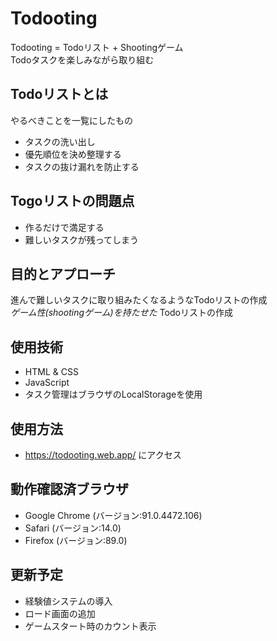 # Todooting
Todooting = Todoリスト + Shootingゲーム  
Todoタスクを楽しみながら取り組む

## Todoリストとは
やるべきことを一覧にしたもの
- タスクの洗い出し
- 優先順位を決め整理する
- タスクの抜け漏れを防止する

## Togoリストの問題点
- 作るだけで満足する
- 難しいタスクが残ってしまう

## 目的とアプローチ
進んで難しいタスクに取り組みたくなるようなTodoリストの作成  
*ゲーム性(shootingゲーム)を持たせた* Todoリストの作成

## 使用技術
- HTML & CSS
- JavaScript
- タスク管理はブラウザのLocalStorageを使用

## 使用方法
- https://todooting.web.app/ にアクセス

## 動作確認済ブラウザ
- Google Chrome (バージョン:91.0.4472.106)
- Safari (バージョン:14.0)
- Firefox (バージョン:89.0)

## 更新予定
- 経験値システムの導入
- ロード画面の追加
- ゲームスタート時のカウント表示